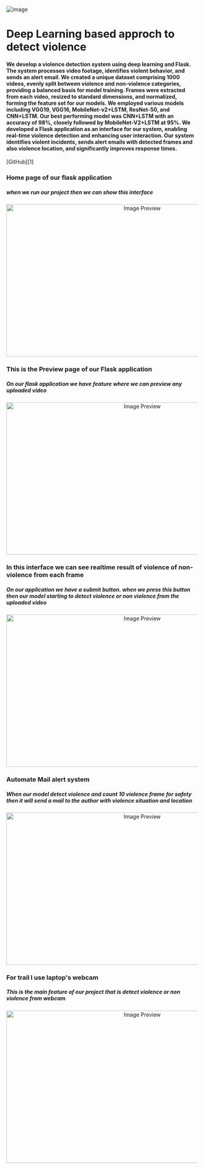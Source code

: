 ![image](https://github.com/Nirob-0812/Violence-Detection/assets/75689692/784e3cdc-0f54-4e98-9c57-edb75585dd59)<h1>Deep Learning based approch to detect violence</h1>
<h4>We develop a violence detection system using deep learning and Flask. The system processes video footage, identifies violent behavior, and sends an alert email. We created a unique dataset comprising 1000 videos, evenly split between violence and non-violence categories, providing a balanced basis for model training. Frames were extracted from each video, resized to standard dimensions, and normalized, forming the feature set for our models. We employed various models including VGG19, VGG16, MobileNet-v2+LSTM, ResNet-50, and CNN+LSTM. Our best performing model was CNN+LSTM with an accuracy of 98%, closely followed by MobileNet-V2+LSTM at 95%. We developed a Flask application as an interface for our system, enabling real-time violence detection and enhancing user interaction. Our system identifies violent incidents, sends alert emails with detected frames and also violence location, and significantly improves response times.
</h4>
[GitHub][1]

[1]: https://github.com
<h3>Home page of our flask application</h3>
<h5>when we run our project then we can show this interface</h5>
<div style="text-align:center;">
    <img src="https://github.com/Nirob-0812/Violence-Detection/assets/75689692/53c78495-62de-49af-ab06-8f278a1ddc12" alt="Image Preview" width="700" height="400">
</div>

<h3>This is the Preview page of our Flask application</h3>
<h5>On our flask application we have feature where we can preview any uploaded video</h5>
<div style="text-align:center;">
    <img src="https://github.com/Nirob-0812/Violence-Detection/assets/75689692/4fe54f72-dfca-45b0-887e-457b7c3da108" alt="Image Preview" width="700" height="400">
</div>
<h3>In this interface we can see realtime result of violence of non-violence from each frame</h3>
<h5>On our application we have a submit button. when we press this button then our model starting to detect violence or non violence from the uploaded video</h5>
<div style="text-align:center;">
    <img src="https://github.com/Nirob-0812/Violence-Detection/assets/75689692/d03514ac-5d15-42e0-af84-312e2ea76900" alt="Image Preview" width="700" height="400">
</div>
<h3>Automate Mail alert system</h3>
<h5>When our model detect violence and count 10 violence frame for safety then it will send a mail to the author with violence situation and location</h5>
<div style="text-align:center;">
    <img src="https://github.com/Nirob-0812/Violence-Detection/assets/75689692/7719e947-b187-4ce8-b3da-34364545584c" alt="Image Preview" width="700" height="400">
</div>
<h3>For trail I use laptop's webcam</h3>
<h5>This is the main feature of our project that is detect violence or non violence from webcam</h5>
<div style="text-align:center;">
    <img src="https://github.com/Nirob-0812/Violence-Detection/assets/75689692/793c8995-3c7b-4d11-b600-c93d9c931380" alt="Image Preview" width="700" height="400">
</div>

